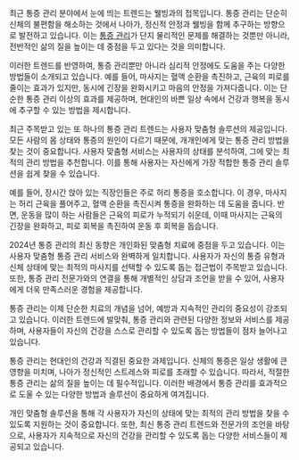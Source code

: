 <p>최근 통증 관리 분야에서 눈에 띄는 트렌드는 웰빙과의 접목입니다. 통증 관리는 단순히 신체의 불편함을 해소하는 것에서 나아가, 정신적 안정과 웰빙을 함께 추구하는 방향으로 발전하고 있습니다. 이는 <a href="https://swedish.so/">통증 관리</a>가 단지 물리적인 문제를 해결하는 것뿐만 아니라, 전반적인 삶의 질을 높이는 데 중점을 두고 있다는 것을 의미합니다.</p>
<p>이러한 트렌드를 반영하여, 통증 관리뿐만 아니라 심리적 안정에도 도움을 주는 다양한 방법들이 소개되고 있습니다. 예를 들어, 마사지는 혈액 순환을 촉진하고, 근육의 피로를 줄이는 효과가 있지만, 동시에 긴장을 완화시키고 마음의 안정을 가져다줍니다. 이는 단순한 통증 관리 이상의 효과를 제공하며, 현대인의 바쁜 일상 속에서 건강과 행복을 동시에 추구할 수 있는 방법을 제시합니다.</p>
<p>최근 주목받고 있는 또 하나의 통증 관리 트렌드는 사용자 맞춤형 솔루션의 제공입니다. 모든 사람의 몸 상태와 통증의 원인이 다르기 때문에, 개개인에게 맞는 통증 관리 방법을 찾는 것이 중요합니다. 사용자 맞춤형 서비스는 사용자의 상태를 분석하여, 그에 맞는 최적의 관리 방법을 추천합니다. 이를 통해 사용자는 자신에게 가장 적합한 통증 관리 솔루션을 쉽게 찾을 수 있습니다.</p>
<p>예를 들어, 장시간 앉아 있는 직장인들은 주로 허리 통증을 호소합니다. 이 경우, 마사지는 허리 근육을 풀어주고, 혈액 순환을 촉진시켜 통증을 완화하는 데 도움을 줍니다. 반면, 운동을 많이 하는 사람들은 근육의 피로가 누적되기 쉬운데, 이때 마사지는 근육의 긴장을 완화하고, 피로 회복을 촉진하여 운동 후 회복을 돕습니다.</p>
<p>2024년 통증 관리의 최신 동향은 개인화된 맞춤형 치료에 중점을 두고 있습니다. 이는 사용자 맞춤형 통증 관리 서비스와 완벽하게 일치합니다. 사용자가 자신의 통증 유형과 신체 상태에 맞는 최적의 마사지를 선택할 수 있도록 돕는 접근법이 주목받고 있습니다. 또한, 통증 관리 전문가와의 연결을 통해 개별적인 상담과 조언을 받을 수 있어, 사용자에게 더욱 만족스러운 경험을 제공합니다.</p>
<p>통증 관리는 이제 단순한 치료의 개념을 넘어, 예방과 지속적인 관리의 중요성이 강조되고 있습니다. 이러한 트렌드에 발맞춰, 통증 관리와 관련된 다양한 정보와 서비스를 제공하며, 사용자들이 자신의 건강을 스스로 관리할 수 있도록 돕는 방법들이 점차 늘어나고 있습니다.</p>
<p>통증 관리는 현대인의 건강과 직결된 중요한 과제입니다. 신체의 통증은 일상 생활에 큰 영향을 미치며, 나아가 정신적인 스트레스와 피로를 초래할 수 있습니다. 따라서, 적절한 통증 관리는 삶의 질을 높이는 데 필수적입니다. 이러한 배경에서 통증 관리를 효과적으로 도울 수 있는 다양한 방법과 솔루션이 중요하게 여겨집니다.</p>
<p>개인 맞춤형 솔루션을 통해 각 사용자가 자신의 상태에 맞는 최적의 관리 방법을 찾을 수 있도록 지원하는 것이 중요합니다. 또한, 최신 통증 관리 트렌드와 전문가의 조언을 바탕으로, 사용자가 지속적으로 자신의 건강을 관리할 수 있도록 돕는 다양한 서비스들이 제공되고 있습니다.</p>
